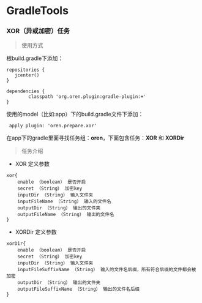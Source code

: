 # GradleTools 

### XOR（异或加密）任务
> 使用方式

 根build.gradle下添加：
 ```$xslt
 repositories {
    jcenter()
 }
 
 dependencies {
         classpath 'org.oren.plugin:gradle-plugin:+'
 }
```
使用的model（比如:app）下的build.gradle文件下添加：
```$xslt
 apply plugin: 'oren.prepare.xor'
```
在app下的gradle里面寻找任务组：<b>oren</b>，下面包含任务：<b>XOR</b> 和 <b>XORDir</b>

> 任务介绍

- XOR 定义参数
```$xslt
xor{
    enable （boolean） 是否开启
    secret （String） 加密key
    inputDir （String） 输入文件夹
    inputFileName （String） 输入的文件名
    outputDir （String） 输出的文件夹
    outputFileName （String） 输出的文件名
}
```
- XORDir 定义参数
```$xslt
xorDir{
    enable （boolean） 是否开启
    secret （String） 加密key
    inputDir （String） 输入文件夹
    inputFileSuffixName （String） 输入的文件名后缀，所有符合后缀的文件都会被加密
    outputDir （String） 输出的文件夹
    outputFileSuffixName （String） 输出的文件名后缀
}
```